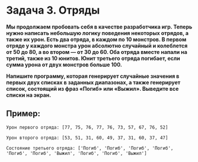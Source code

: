 # Задача 3. Отряды
**Мы продолжаем пробовать себя в качестве разработчика игр. Теперь нужно написать небольшую логику поведения некоторых отрядов, а также их урон. Есть два отряда, в каждом по 10 монстров. В первом отряде у каждого монстра урон абсолютно случайный и колеблется от 50 до 80, а во втором — от 30 до 60. Оба отряда вместе напали на третий, также из 10 юнитов. Юнит третьего отряда погибает, если сумма урона от двух монстров больше 100.**

**Напишите программу, которая генерирует случайные значения в первых двух списках в заданных диапазонах, а также генерирует список, состоящий из фраз «Погиб» или «Выжил». Выведите все списки на экран.**

 

## Пример:
```
Урон первого отряда: [77, 75, 76, 77, 76, 73, 57, 67, 76, 52]

Урон второго отряда: [53, 51, 31, 60, 49, 37, 31, 60, 37, 47]

Состояние третьего отряда: ['Погиб', 'Погиб', 'Погиб', 'Погиб', 'Погиб', 'Погиб', 'Выжил', 'Погиб', 'Погиб', 'Выжил']
```
